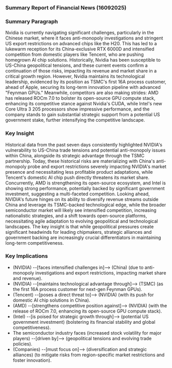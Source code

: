 ### Summary Report of Financial News (16092025)

### Summary Paragraph
Nvidia is currently navigating significant challenges, particularly in the Chinese market, where it faces anti-monopoly investigations and stringent US export restrictions on advanced chips like the H20. This has led to a lukewarm reception for its China-exclusive RTX 6000D and intensified competition from domestic players like Tencent, who are pushing homegrown AI chip solutions. Historically, Nvidia has been susceptible to US-China geopolitical tensions, and these current events confirm a continuation of those risks, impacting its revenue and market share in a critical growth region. However, Nvidia maintains its technological leadership, evidenced by its position as TSMC's first 16A process customer, ahead of Apple, securing its long-term innovation pipeline with advanced "Feynman GPUs." Meanwhile, competitors are also making strides: AMD has released ROCm 7.0 to bolster its open-source GPU compute stack, enhancing its competitive stance against Nvidia's CUDA, while Intel's new Core Ultra 3 205 processors show impressive performance, and the company stands to gain substantial strategic support from a potential US government stake, further intensifying the competitive landscape.

### Key Insight
Historical data from the past seven days consistently highlighted NVIDIA's vulnerability to US-China trade tensions and potential anti-monopoly issues within China, alongside its strategic advantage through the TSMC partnership. Today, these historical risks are materializing with China's anti-monopoly probe and export restrictions severely impacting NVIDIA's market presence and necessitating less profitable product adaptations, while Tencent's domestic AI chip push directly threatens its market share. Concurrently, AMD is strengthening its open-source ecosystem, and Intel is showing strong performance, potentially backed by significant government investment, suggesting a multi-faceted competition. Looking ahead, NVIDIA's future hinges on its ability to diversify revenue streams outside China and leverage its TSMC-backed technological edge, while the broader semiconductor market will likely see intensified competition, increasing nationalistic strategies, and a shift towards open-source platforms, necessitating agile adaptation to evolving geopolitical and technological landscapes. The key insight is that while geopolitical pressures create significant headwinds for leading chipmakers, strategic alliances and government backing are increasingly crucial differentiators in maintaining long-term competitiveness.

### Key Implications
*   (NVIDIA) --[faces intensified challenges in]--> (China) (due to anti-monopoly investigations and export restrictions, impacting market share and revenue).
*   (NVIDIA) --[maintains technological advantage through]--> (TSMC) (as the first 16A process customer for next-gen Feynman GPUs).
*   (Tencent) --[poses a direct threat to]--> (NVIDIA) (with its push for domestic AI chip solutions in China).
*   (AMD) --[strengthens competitive position against]--> (NVIDIA) (with the release of ROCm 7.0, enhancing its open-source GPU compute stack).
*   (Intel) --[is poised for strategic growth through]--> (potential US government investment) (bolstering its financial stability and global competitiveness).
*   The semiconductor industry faces (increased stock volatility for major players) --[driven by]--> (geopolitical tensions and evolving trade policies).
*   (Companies) --[must focus on]--> (diversification and strategic alliances) (to mitigate risks from region-specific market restrictions and foster innovation).